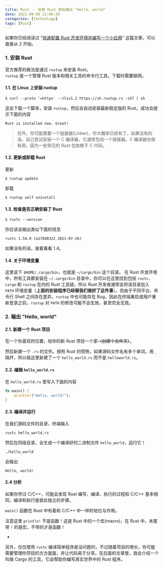 ```yaml
---
title: Rust -- 安装 Rust 然后输出 "Hello, world"
date: 2021-09-09 22:06:39
categories: [technology]
tags: [Rust]
---
```




如果你已经阅读过 "[快速配置 Rust 开发环境并编写一个小应用](https://gukaifeng.cn/archives/30)" 这篇文章，可以直接从 2 开始。



### 1. 安装 Rust

官方推荐的做法是通过 `rustup` 来安装 Rust。  
`rustup` 是一个管理 Rust 版本和相关工具的命令行工具。下载时需要联网。

#### 1.1. 在 Linux 上安装 rustup

```
$ curl --proto '=https' --tlsv1.2 https://sh.rustup.rs -sSf | sh
```

这会下载一个脚本，安装 `rustup`，然后会自动安装最新稳定版的 Rust，成功会提示下面的内容

```
Rust is installed now. Great!
```

> 另外，你可能需要一个链接器(Linker)，你大概率已经有了，如果没有的话，自己尝试安装一个 C 编译器，它通常包括一个链接器。C 编译器也很有用，因为一些常见的 Rust 包依赖于 C 代码。

<!--more-->

#### 1.2. 更新或卸载 Rust

更新

```
$ rustup update
```

卸载

```
$ rustup self uninstall
```



#### 1.3. 检查是否正确安装了 Rust

```
$ rustc --version
```

你应该会输出类似下面的信息

```
rustc 1.54.0 (a178d0322 2021-07-26)
```

如果没有的话，接着看看 1.4。

#### 1.4. 关于环境变量

这里说下 `$HOME/.cargo/bin`，也就是 `~/cargo/bin` 这个目录。
在 Rust 开发环境中，所有工具都安装在 `~/.cargo/bin` 目录中，你可以在这里找到包括 `rustc`、`cargo` 和 `rustup` 在内的 Rust 工具链，所以 Rust 开发者通常会将该目录加入 `PATH` 环境变量（**上面的安装程序已经替我们做好了这件事**）。但由于不同平台、命令行 Shell 之间存在差异，`rustup` 中也可能存在 Bug，因此在终端重启或用户重新登录之前，`rustup` 对 `PATH` 的修改可能不会生效，甚至完全无效。



### 2. 输出 "Hello, world"

#### 2.1. 新建一个 Rust 项目

在一个你喜欢的位置，给你的新 Rust 项目一个家~~（创建个文件夹）~~。

然后新建一个 `.rs` 的文件。按照 Rust 的惯例，如果源码文件名有多个单词，用 `_` 隔开，所以我这里新建了一个 `hello_world.rs` 而不是 `helloworld.rs`。

#### 2.2. 编辑 `hello_world.rs`

在 `hello_world.rs` 里写入下面的内容

```rust
fn main() {
    println!("Hello, world!");
}
```



#### 2.3. 编译并运行

在我们源码文件的目录，终端输入

```
rustc hello_world.rs
```

然后在同级目录，会生成一个编译好的二进制文件 `hello_world`，运行它！

```
./hello_world
```

会输出

```
Hello, world!
```



#### 2.4 分析

如果你学过 C/C++，可能会发现 Rust 编写、编译、执行的过程和 C/C++ 基本相同，编译和执行是彼此独立的步骤。

`main()` 函数在 Rust 中有着和 C/C++ 中一样的地位与作用。

注意这里 `println!` 不是函数！这是 Rust 中的一个宏(macro)，在 Rust 中，末尾带 `!` 的是宏，不带的才是函数！

-

另外，仅仅使用 `rustc` 编译简单程序是没问题的，不过随着项目的增长，你可能需要管理你项目的方方面面，并让代码易于分享。在后面的文章里，我会介绍一个叫做 Cargo 的工具，它会帮助你编写真实世界中的 Rust 程序。